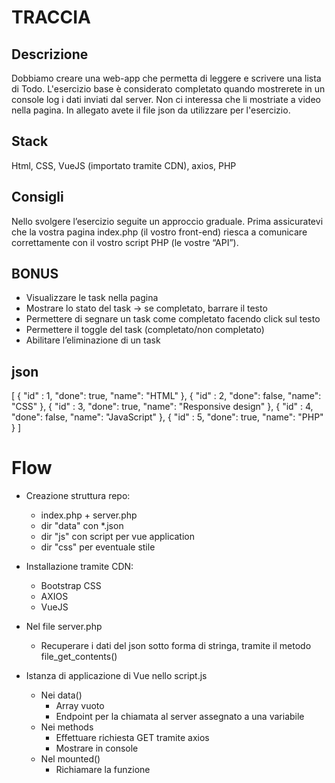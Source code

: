 # TRACCIA
## Descrizione
Dobbiamo creare una web-app che permetta di leggere e scrivere una lista di Todo.
L'esercizio base è considerato completato quando mostrerete in un console log i dati inviati dal server. Non ci interessa che li mostriate a video nella pagina. In allegato avete il file json da utilizzare per l'esercizio.

## Stack
Html, CSS, VueJS (importato tramite CDN), axios, PHP

## Consigli
Nello svolgere l’esercizio seguite un approccio graduale.
Prima assicuratevi che la vostra pagina index.php (il vostro front-end) riesca a comunicare correttamente con il vostro script PHP (le vostre “API”).

## BONUS
- Visualizzare le task nella pagina
- Mostrare lo stato del task → se completato, barrare il testo
- Permettere di segnare un task come completato facendo click sul testo
- Permettere il toggle del task (completato/non completato)
- Abilitare l’eliminazione di un task

## json
[
    { "id" : 1, "done": true, "name": "HTML" },
    { "id" : 2, "done": false, "name": "CSS" },
    { "id" : 3, "done": true, "name": "Responsive design" },
    { "id" : 4, "done": false, "name": "JavaScript" },
    { "id" : 5, "done": true, "name": "PHP" }
]

# Flow
- Creazione struttura repo:
    - index.php + server.php
    - dir "data" con *.json
    - dir "js" con script per vue application
    - dir "css" per eventuale stile

- Installazione tramite CDN:
    - Bootstrap CSS
    - AXIOS
    - VueJS

- Nel file server.php
    - Recuperare i dati del json sotto forma di stringa, tramite il metodo file_get_contents()

- Istanza di applicazione di Vue nello script.js
    - Nei data()
        - Array vuoto
        - Endpoint per la chiamata al server assegnato a una variabile
    - Nei methods
        - Effettuare richiesta GET tramite axios
        - Mostrare in console
    - Nel mounted()
        - Richiamare la funzione